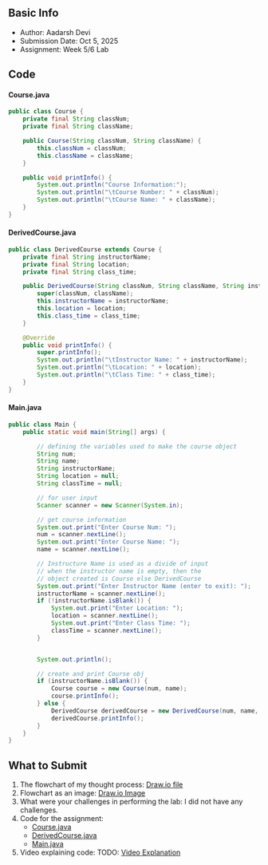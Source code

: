 ## Basic Info
- Author: Aadarsh Devi
- Submission Date: Oct 5, 2025
- Assignment: Week 5/6 Lab

## Code
#### Course.java
```java
public class Course {
    private final String classNum;
    private final String className;

    public Course(String classNum, String className) {
        this.classNum = classNum;
        this.className = className;
    }

    public void printInfo() {
        System.out.println("Course Information:");
        System.out.println("\tCourse Number: " + classNum);
        System.out.println("\tCourse Name: " + className);
    }
}
```

#### DerivedCourse.java
```java
public class DerivedCourse extends Course {
    private final String instructorName;
    private final String location;
    private final String class_time;

    public DerivedCourse(String classNum, String className, String instructorName, String location, String class_time) {
        super(classNum, className);
        this.instructorName = instructorName;
        this.location = location;
        this.class_time = class_time;
    }

    @Override
    public void printInfo() {
        super.printInfo();
        System.out.println("\tInstructor Name: " + instructorName);
        System.out.println("\tLocation: " + location);
        System.out.println("\tClass Time: " + class_time);
    }
}
```

#### Main.java
```java
public class Main {
    public static void main(String[] args) {

        // defining the variables used to make the course object
        String num;
        String name;
        String instructorName;
        String location = null;
        String classTime = null;

        // for user input
        Scanner scanner = new Scanner(System.in);

        // get course information
        System.out.print("Enter Course Num: ");
        num = scanner.nextLine();
        System.out.print("Enter Course Name: ");
        name = scanner.nextLine();

        // Instructure Name is used as a divide of input
        // when the instructor name is empty, then the
        // object created is Course else DerivedCourse
        System.out.print("Enter Instructor Name (enter to exit): ");
        instructorName = scanner.nextLine();
        if (!instructorName.isBlank()) {
            System.out.print("Enter Location: ");
            location = scanner.nextLine();
            System.out.print("Enter Class Time: ");
            classTime = scanner.nextLine();
        }


        System.out.println();

        // create and print Course obj
        if (instructorName.isBlank()) {
            Course course = new Course(num, name);
            course.printInfo();
        } else {
            DerivedCourse derivedCourse = new DerivedCourse(num, name, instructorName, location, classTime);
            derivedCourse.printInfo();
        }
    }
}
```



## What to Submit
1. The flowchart of my thought process: [Draw.io file](derived_classes_flowchart.drawio)
2. Flowchart as an image: [Draw.io Image](derived_classes_flowchart_image_big.png)
3. What were your challenges in performing the lab: I did not have any challenges.
5. Code for the assignment:
   - [Course.java](Course.java)
   - [DerivedCourse.java](DerivedCourse.java)
   - [Main.java](Main.java)
7. Video explaining code: TODO: [Video Explanation](link)
